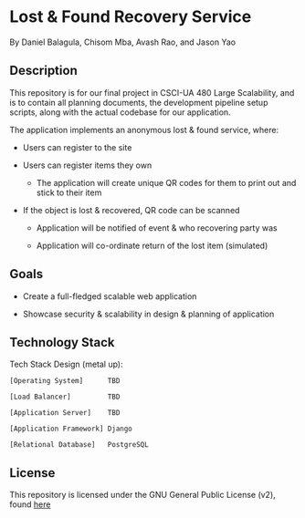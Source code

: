 # Lost & Found Recovery Service

By Daniel Balagula, Chisom Mba, Avash Rao, and Jason Yao

## Description

This repository is for our final project in CSCI-UA 480 Large Scalability, and is to contain all planning documents, 
the development pipeline setup scripts, along with the actual codebase for our application.

The application implements an anonymous lost & found service, where:

- Users can register to the site

- Users can register items they own

	- The application will create unique QR codes for them to print out and stick to their item

- If the object is lost & recovered, QR code can be scanned

	- Application will be notified of event & who recovering party was

	- Application will co-ordinate return of the lost item (simulated)

## Goals

- Create a full-fledged scalable web application

- Showcase security & scalability in design & planning of application

## Technology Stack

Tech Stack Design (metal up):
 
	[Operating System]		TBD

	[Load Balancer]			TBD

	[Application Server]	TBD

	[Application Framework]	Django

	[Relational Database]	PostgreSQL

## License

This repository is licensed under the GNU General Public License (v2), found [here](LICENSE)
